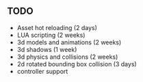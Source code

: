 
## TODO

* Asset hot reloading (2 days)
* LUA scripting (2 weeks)
* 3d models and animations (2 weeks)
* 3d shadows (1 week)
* 3d physics and collisions (2 weeks)
* 2d rotated bounding box collision (3 days)
* controller support
